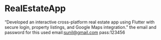 # RealEstateApp
“Developed an interactive cross-platform real estate app using Flutter with secure login, property listings, and Google Maps integration.”
the email and password for this used email:sunil@gmail.com
                                     pass:123456


